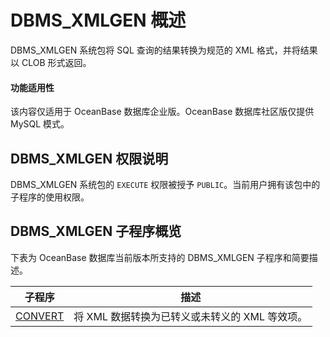 DBMS_XMLGEN 概述 
===================================

DBMS_XMLGEN 系统包将 SQL 查询的结果转换为规范的 XML 格式，并将结果以 CLOB 形式返回。


  <main id="notice" >
    <h4>功能适用性</h4>
    <p>该内容仅适用于 OceanBase 数据库企业版。OceanBase 数据库社区版仅提供 MySQL 模式。</p>
  </main>

DBMS_XMLGEN 权限说明 
-------------------------------------

DBMS_XMLGEN 系统包的 `EXECUTE` 权限被授予 `PUBLIC`。当前用户拥有该包中的子程序的使用权限。

DBMS_XMLGEN 子程序概览 
--------------------------------------

下表为 OceanBase 数据库当前版本所支持的 DBMS_XMLGEN 子程序和简要描述。


|                          子程序                           |              描述              |
|--------------------------------------------------------|------------------------------|
| [CONVERT](2.CONVERT.md) | 将 XML 数据转换为已转义或未转义的 XML 等效项。 |




